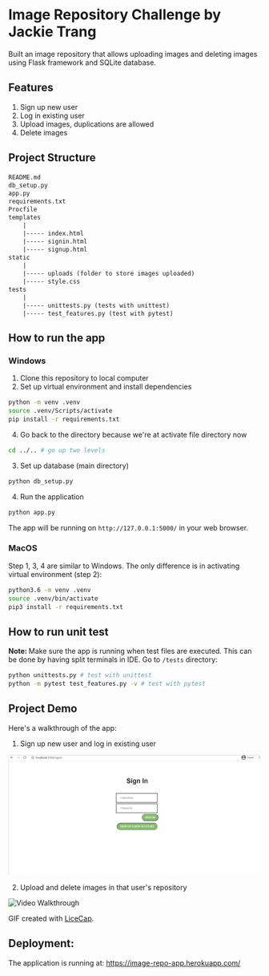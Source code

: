 # Image Repository Challenge by Jackie Trang
Built an image repository that allows uploading images and deleting images using Flask framework and SQLite database.

## Features
1. Sign up new user
2. Log in existing user
3. Upload images, duplications are allowed
4. Delete images

## Project Structure
    README.md
    db_setup.py
    app.py
    requirements.txt
    Procfile
    templates
        |
        |----- index.html
        |----- signin.html
        |----- signup.html
    static
        |
        |----- uploads (folder to store images uploaded)
        |----- style.css
    tests
        |
        |----- unittests.py (tests with unittest)
        |----- test_features.py (test with pytest)

        
## How to run the app
### Windows 
1. Clone this repository to local computer
2. Set up virtual environment and install dependencies 
```sh
python -m venv .venv
source .venv/Scripts/activate
pip install -r requirements.txt
```
4. Go back to the directory because we're at activate file directory now
```sh
cd ../.. # go up two levels
```
3. Set up database (main directory)
```sh
python db_setup.py
```
4. Run the application
```sh
python app.py
```
The app will be running on ``` http://127.0.0.1:5000/ ``` in your web browser.

### MacOS
Step 1, 3, 4 are similar to Windows.
The only difference is in activating virtual environment (step 2):
```sh
python3.6 -m venv .venv
source .venv/bin/activate
pip3 install -r requirements.txt
```
## How to run unit test 
<strong>Note: </strong> Make sure the app is running when test files are executed. This can be done by having split terminals in IDE.
Go to `/tests` directory:
```sh
python unittests.py # test with unittest
python -m pytest test_features.py -v # test with pytest
```

## Project Demo
Here's a walkthrough of the app:
1. Sign up new user and log in existing user
<img src='demo1.gif' title='Video Walkthrough' width='' alt='Video Walkthrough' />

2. Upload and delete images in that user's repository
<img src='demo2.gif' title='Video Walkthrough' width='' alt='Video Walkthrough' />

GIF created with [LiceCap](http://www.cockos.com/licecap/).

## Deployment:
The application is running at: https://image-repo-app.herokuapp.com/


